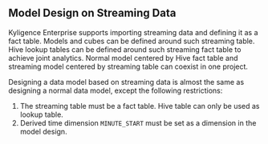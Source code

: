 ## Model Design on Streaming Data

Kyligence Enterprise supports importing streaming data and defining it as a fact table. Models and cubes can be defined around such streaming table. Hive lookup tables can be defined around such streaming fact table to achieve joint analytics. Normal model centered by Hive fact table and streaming model centered by streaming table can coexist in one project.

Designing a data model based on streaming data is almost the same as designing a normal data model, except the following restrictions:

1. The streaming table must be a fact table. Hive table can only be used as lookup table.
2. Derived time dimension `MINUTE_START` must be set as a dimension in the model design.
